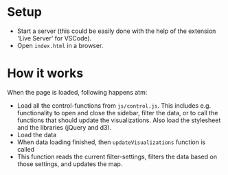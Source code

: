 # Setup

* Start a server (this could be easily done with the help of the extension
  'Live Server' for VSCode).
* Open `index.html` in a browser.


# How it works

When the page is loaded, following happens atm:

* Load all the control-functions from `js/control.js`. This includes e.g.
  functionality to open and close the sidebar, filter the data, or to call the
  functions that should update the visualizations. Also load the stylesheet and 
  the libraries (jQuery and d3).
* Load the data
* When data loading finished, then `updateVisualizations` function is called
* This function reads the current filter-settings, filters the data based on 
  those settings, and updates the map.